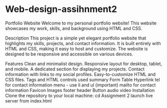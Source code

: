 # Web-design-assihnment2
Portfolio Website
Welcome to my personal portfolio website! This website showcases my work, skills, and background using HTML and CSS.

Description
This project is a simple yet elegant portfolio website that highlights my skills, projects, and contact information. It is built entirely with HTML and CSS, making it easy to host and customize. The website is designed to be responsive and accessible on various devices.

Features
Clean and minimalist design.
Responsive layout for desktop, tablet, and mobile.
A dedicated section for displaying my projects.
Contact information with links to my social profiles.
Easy-to-customize HTML and CSS files.
Tags and HTML controls used
 summary
 Form
 Table
 Hyperlink
 tel for contact information
 menu - use li and ul (important)
 mailto for contact information
 Favicon
 Images
 footer
 header
 Button
 audio
 video
Installation
Clone the repository to your local machine:
cd Assignment 2
launch live server from index.html
